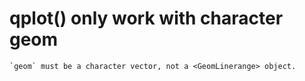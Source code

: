 # qplot() only work with character geom

    `geom` must be a character vector, not a <GeomLinerange> object.

